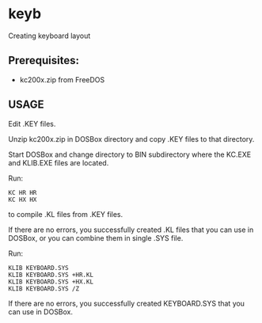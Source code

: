 # keyb
Creating keyboard layout

## Prerequisites:
- kc200x.zip from FreeDOS

## USAGE
Edit .KEY files.

Unzip kc200x.zip in DOSBox directory and copy .KEY files to that directory.

Start DOSBox and change directory to BIN subdirectory where the KC.EXE and KLIB.EXE files are located.

Run:
```
KC HR HR
KC HX HX
```
to compile .KL files from .KEY files.

If there are no errors, you successfully created .KL files that you can use in DOSBox, or you can combine them in single .SYS file.

Run:
```
KLIB KEYBOARD.SYS
KLIB KEYBOARD.SYS +HR.KL
KLIB KEYBOARD.SYS +HX.KL
KLIB KEYBOARD.SYS /Z
```

If there are no errors, you successfully created KEYBOARD.SYS that you can use in DOSBox.
